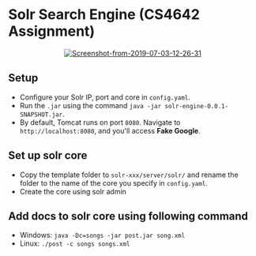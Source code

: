 # Solr Search Engine (CS4642 Assignment)

<div align="center">
<a href="https://ibb.co/M2F8TvV"><img src="https://i.ibb.co/X2cyBQs/Screenshot-from-2019-07-03-12-26-31.png" alt="Screenshot-from-2019-07-03-12-26-31" border="0"></a>
</div>

## Setup

* Configure your Solr IP, port and core in `config.yaml`.
* Run the `.jar` using the command `java -jar solr-engine-0.0.1-SNAPSHOT.jar`.
* By default, Tomcat runs on port `8080`. Navigate to `http://localhost:8080`, and you'll access **Fake Google**.

## Set up solr core

* Copy the template folder to `solr-xxx/server/solr/` and rename the folder to the name of the core you specify in `config.yaml`.
* Create the core using solr admin

## Add docs to solr core using following command 

* Windows: `java -Dc=songs -jar post.jar song.xml`
* Linux: `./post -c songs songs.xml`

